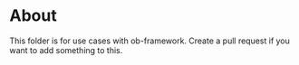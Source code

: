 # About
This folder is for use cases with ob-framework. Create a pull request if you want to add something to this.
